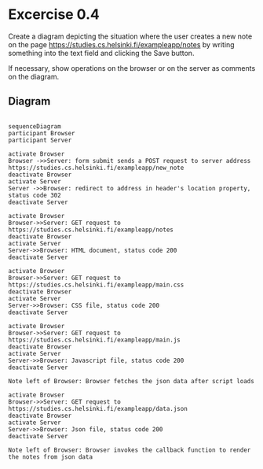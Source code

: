 # Excercise 0.4

Create a diagram depicting the situation where the user creates a new note on the page <https://studies.cs.helsinki.fi/exampleapp/notes> by writing something into the text field and clicking the Save button.

If necessary, show operations on the browser or on the server as comments on the diagram.

## Diagram

```mermaid

sequenceDiagram
participant Browser
participant Server

activate Browser
Browser ->>Server: form submit sends a POST request to server address https://studies.cs.helsinki.fi/exampleapp/new_note
deactivate Browser
activate Server
Server ->>Browser: redirect to address in header's location property, status code 302
deactivate Server

activate Browser
Browser->>Server: GET request to https://studies.cs.helsinki.fi/exampleapp/notes
deactivate Browser
activate Server
Server->>Browser: HTML document, status code 200
deactivate Server

activate Browser
Browser->>Server: GET request to https://studies.cs.helsinki.fi/exampleapp/main.css
deactivate Browser
activate Server
Server->>Browser: CSS file, status code 200
deactivate Server

activate Browser
Browser->>Server: GET request to https://studies.cs.helsinki.fi/exampleapp/main.js
deactivate Browser
activate Server
Server->>Browser: Javascript file, status code 200
deactivate Server

Note left of Browser: Browser fetches the json data after script loads

activate Browser
Browser->>Server: GET request to https://studies.cs.helsinki.fi/exampleapp/data.json
deactivate Browser
activate Server
Server->>Browser: Json file, status code 200
deactivate Server

Note left of Browser: Browser invokes the callback function to render the notes from json data

```
